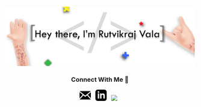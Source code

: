 ![Social banner for RutvikrajVala](https://github.com/rutvikraj/rutvikraj/blob/main/assets/card.png)

<h3 align="center"> Connect With Me 🤝</h3>

<p align='center'>
<a href="mailto:rutvikrajvala@hotmail.com"><img height="30" src="https://github.com/rutvikraj/rutvikraj/blob/main/assets/icon_email.png"></a>&nbsp;&nbsp;
<a href="https://www.linkedin.com/in/rutvikraj-vala-797737173"><img height="30" src="https://github.com/rutvikraj/rutvikraj/blob/main/assets/icon_linkedin.png"></a>&nbsp;&nbsp;
<a href="https://www.instagram.com/_rutvikraj/"><img height="30" src="https://github.com/rutvikraj/rutvikraj/blob/main/assets/icon_instgram.png"></a>&nbsp;&nbsp;
</p>
